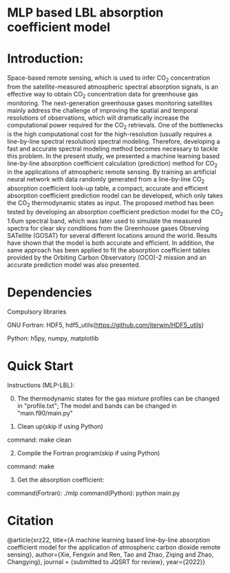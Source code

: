 # MLP based LBL absorption coefficient model

# Introduction:
Space-based remote sensing, which is used to infer  CO$_2$ concentration from the satellite-measured atmospheric spectral absorption signals, is an effective way to obtain CO$_2$ concentration data for greenhouse gas monitoring. The next-generation greenhouse gases monitoring satellites mainly address the challenge of improving the spatial and temporal resolutions of observations, which will dramatically increase the computational power required for the CO$_2$ retrievals. One of the bottlenecks is the high computational cost for the high-resolution (usually requires a line-by-line spectral resolution) spectral modeling. Therefore, developing a fast and accurate spectral modeling method becomes necessary to tackle this problem. In the present study, we presented a machine learning based line-by-line absorption coefficient calculation (prediction) method for CO$_2$ in the applications of atmospheric remote sensing. By training an artificial neural network with data randomly generated from a line-by-line CO$_2$ absorption coefficient look-up table, a compact, accurate and efficient absorption coefficient prediction model can be developed, which only takes the CO$_2$ thermodynamic states as input. The proposed method has been tested by developing an absorption coefficient prediction model for the CO$_2$ 1.6um spectral band, which was later used to simulate the measured spectra for clear sky conditions from the Greenhouse gases Observing SATellite (GOSAT) for several different locations around the world. Results have shown that the model is both accurate and efficient. In addition, the same approach has been applied to fit the absorption coefficient tables provided by the Orbiting Carbon Observatory (OCO)-2 mission and an accurate prediction model was also presented.

# Dependencies
Compulsory libraries

GNU Fortran: HDF5, hdf5_utils(https://github.com/jterwin/HDF5_utils)

Python: h5py, numpy, matplotlib

# Quick Start
Instructions (MLP-LBL): 

0) The thermodynamic states for the gas mixture profiles can be changed in "profile.txt"; The model and bands can be changed in "main.f90/main.py"

1) Clean up(skip if using Python)

command: make clean

2) Compile the Fortran program(skip if using Python)

command: make

3) Get the absorption coefficient:

command(Fortran):   ./mlp 
command(Python):    python main.py


# Citation

@article{xrz22,
title={A machine learning based line-by-line absorption coefficient model for the application of atmospheric carbon dioxide remote sensing},
author={Xie, Fengxin and Ren, Tao  and Zhao, Ziqing and Zhao, Changying},
journal = {submitted to JQSRT for review},
year={2022}}

